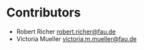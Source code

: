 # Contributors

* Robert Richer <robert.richer@fau.de>
* Victoria Mueller <victoria.m.mueller@fau.de>
